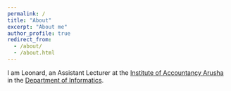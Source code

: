 ```yaml
---
permalink: /
title: "About"
excerpt: "About me"
author_profile: true
redirect_from: 
  - /about/
  - /about.html
---
```

I am Leonard, an Assistant Lecturer at the [Institute of Accountancy Arusha](https://www.iaa.ac.tz/) in the [Department of Informatics](https://informatics.iaa.ac.tz/).

